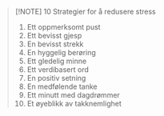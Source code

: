 > [!NOTE] 10 Strategier for å redusere stress
> 1. Ett oppmerksomt pust
> 2. Ett bevisst gjesp
> 3. En bevisst strekk
> 4. En hyggelig berøring
> 5. Ett gledelig minne
> 6. Ett verdibasert ord
> 7. En positiv setning
> 8. En medfølende tanke
> 9. Ett minutt med dagdrømmer
> 10. Et øyeblikk av takknemlighet
